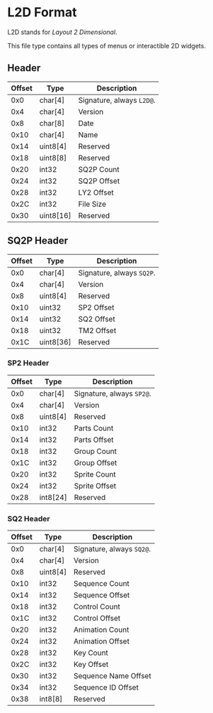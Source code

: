 # L2D Format

L2D stands for *Layout 2 Dimensional*.

This file type contains all types of menus or interactible 2D widgets.

## Header

| Offset | Type  | Description
|--------|-------|------------
| 0x0     | char[4]   | Signature, always `L2D@`.
| 0x4     | char[4]   | Version
| 0x8     | char[8]   | Date
| 0x10    | char[4]   | Name
| 0x14    | uint8[4]  | Reserved
| 0x18    | uint8[8]  | Reserved
| 0x20    | int32     | SQ2P Count
| 0x24    | int32     | SQ2P Offset
| 0x28    | int32     | LY2 Offset
| 0x2C    | int32     | File Size
| 0x30    | uint8[16] | Reserved

## SQ2P Header

| Offset | Type  | Description
|--------|-------|------------
| 0x0     | char[4]   | Signature, always `SQ2P`.
| 0x4     | char[4]   | Version
| 0x8     | uint8[4]  | Reserved
| 0x10    | uint32    | SP2 Offset
| 0x14    | uint32    | SQ2 Offset
| 0x18    | uint32    | TM2 Offset
| 0x1C    | uint8[36] | Reserved

### SP2 Header

| Offset | Type  | Description
|--------|-------|------------
| 0x0     | char[4]   | Signature, always `SP2@`.
| 0x4     | char[4]   | Version
| 0x8     | uint8[4]  | Reserved
| 0x10    | int32     | Parts Count
| 0x14    | int32     | Parts Offset
| 0x18    | int32     | Group Count
| 0x1C    | int32     | Group Offset
| 0x20    | int32     | Sprite Count
| 0x24    | int32     | Sprite Offset
| 0x28    | int8[24]  | Reserved

### SQ2 Header

| Offset | Type  | Description
|--------|-------|------------
| 0x0     | char[4]   | Signature, always `SQ2@`.
| 0x4     | char[4]   | Version
| 0x8     | uint8[4]  | Reserved
| 0x10    | int32     | Sequence Count
| 0x14    | int32     | Sequence Offset
| 0x18    | int32     | Control Count
| 0x1C    | int32     | Control Offset
| 0x20    | int32     | Animation Count
| 0x24    | int32     | Animation Offset
| 0x28    | int32     | Key Count
| 0x2C    | int32     | Key Offset
| 0x30    | int32     | Sequence Name Offset
| 0x34    | int32     | Sequence ID Offset
| 0x38    | int8[8]   | Reserved